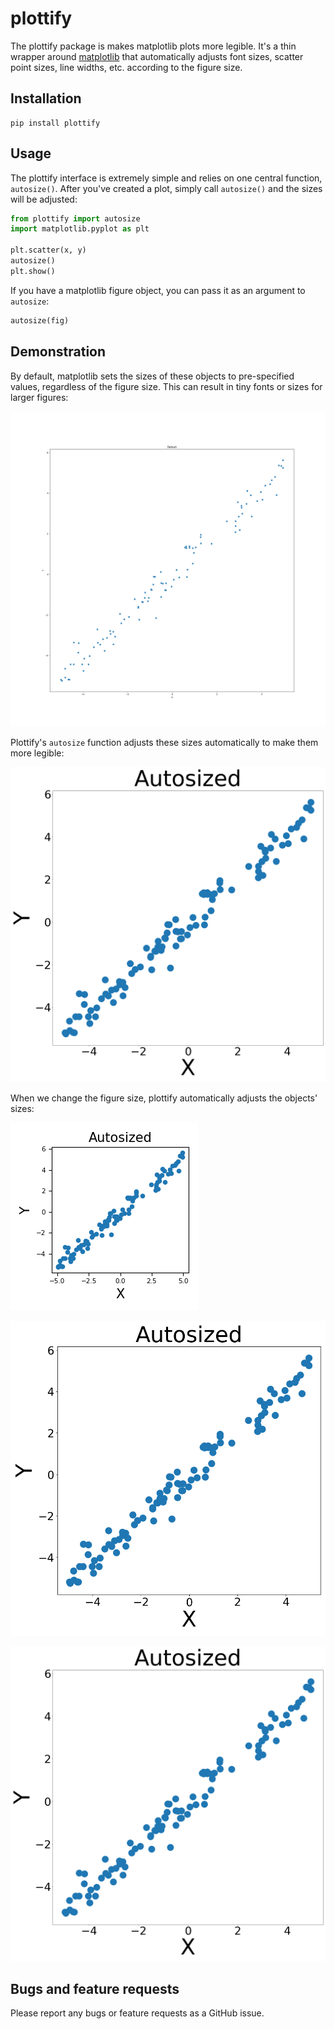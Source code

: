 # plottify

The plottify package is makes matplotlib plots more legible. It's a thin wrapper around [matplotlib](https://matplotlib.org/) that automatically adjusts font sizes, scatter point sizes, line widths, etc. according to the figure size.

## Installation

```
pip install plottify
```

## Usage

The plottify interface is extremely simple and relies on one central function, `autosize()`. After you've created a plot, simply call `autosize()` and the sizes will be adjusted:

```python
from plottify import autosize
import matplotlib.pyplot as plt

plt.scatter(x, y)
autosize()
plt.show()
```

If you have a matplotlib figure object, you can pass it as an argument to `autosize`:

```python
autosize(fig)
```

## Demonstration

By default, matplotlib sets the sizes of these objects to pre-specified values, regardless of the figure size. This can result in tiny fonts or sizes for larger figures:

![scatterplot2020_default](examples/plots/scatterplot2020_default.png)

Plottify's `autosize` function adjusts these sizes automatically to make them more legible:

![scatterplot2020_autosized](examples/plots/scatterplot2020_autosized.png)

When we change the figure size, plottify automatically adjusts the objects' sizes:

![scatterplot33_autosized](examples/plots/scatterplot33_autosized.png)

![scatterplot1010_autosized](examples/plots/scatterplot1010_autosized.png)

![scatterplot2020_autosized](examples/plots/scatterplot2020_autosized.png)

## Bugs and feature requests

Please report any bugs or feature requests as a GitHub issue.
